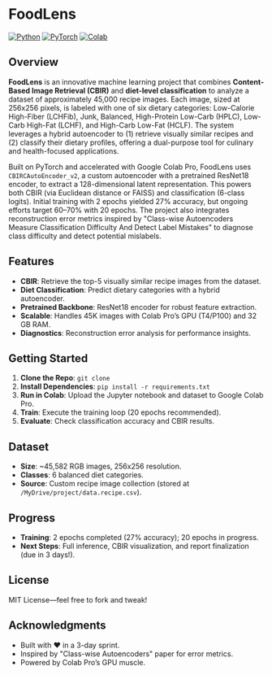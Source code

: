 # FoodLens

[![Python](https://img.shields.io/badge/Python-3.8+-blue.svg)](https://www.python.org/) [![PyTorch](https://img.shields.io/badge/PyTorch-1.9+-orange.svg)](https://pytorch.org/) [![Colab](https://img.shields.io/badge/Google%20Colab-Pro-green.svg)](https://colab.research.google.com/)

## Overview

**FoodLens** is an innovative machine learning project that combines **Content-Based Image Retrieval (CBIR)** and **diet-level classification** to analyze a dataset of approximately 45,000 recipe images. Each image, sized at 256x256 pixels, is labeled with one of six dietary categories: Low-Calorie High-Fiber (LCHFib), Junk, Balanced, High-Protein Low-Carb (HPLC), Low-Carb High-Fat (LCHF), and High-Carb Low-Fat (HCLF). The system leverages a hybrid autoencoder to (1) retrieve visually similar recipes and (2) classify their dietary profiles, offering a dual-purpose tool for culinary and health-focused applications.

Built on PyTorch and accelerated with Google Colab Pro, FoodLens uses `CBIRCAutoEncoder_v2`, a custom autoencoder with a pretrained ResNet18 encoder, to extract a 128-dimensional latent representation. This powers both CBIR (via Euclidean distance or FAISS) and classification (6-class logits). Initial training with 2 epochs yielded 27% accuracy, but ongoing efforts target 60–70% with 20 epochs. The project also integrates reconstruction error metrics inspired by "Class-wise Autoencoders Measure Classification Difficulty And Detect Label Mistakes" to diagnose class difficulty and detect potential mislabels.

## Features
- **CBIR**: Retrieve the top-5 visually similar recipe images from the dataset.
- **Diet Classification**: Predict dietary categories with a hybrid autoencoder.
- **Pretrained Backbone**: ResNet18 encoder for robust feature extraction.
- **Scalable**: Handles 45K images with Colab Pro’s GPU (T4/P100) and 32 GB RAM.
- **Diagnostics**: Reconstruction error analysis for performance insights.

## Getting Started
1. **Clone the Repo**: `git clone `
2. **Install Dependencies**: `pip install -r requirements.txt`
3. **Run in Colab**: Upload the Jupyter notebook and dataset to Google Colab Pro.
4. **Train**: Execute the training loop (20 epochs recommended).
5. **Evaluate**: Check classification accuracy and CBIR results.

## Dataset
- **Size**: ~45,582 RGB images, 256x256 resolution.
- **Classes**: 6 balanced diet categories.
- **Source**: Custom recipe image collection (stored at `/MyDrive/project/data.recipe.csv`).

## Progress
- **Training**: 2 epochs completed (27% accuracy); 20 epochs in progress.
- **Next Steps**: Full inference, CBIR visualization, and report finalization (due in 3 days!).

## License
MIT License—feel free to fork and tweak!

## Acknowledgments
- Built with ❤️ in a 3-day sprint.
- Inspired by "Class-wise Autoencoders" paper for error metrics.
- Powered by Colab Pro’s GPU muscle.